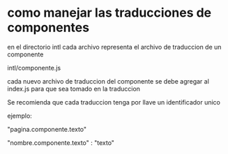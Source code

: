 # como manejar las traducciones de componentes

en el directorio intl cada archivo representa el archivo de traduccion
de un componente

intl/componente.js

cada nuevo archivo de traduccion del componente se debe agregar
al index.js para que sea tomado en la traduccion

Se recomienda que cada traduccion tenga por llave un identificador unico

ejemplo:

"pagina.componente.texto"

"nombre.componente.texto" : "texto"
